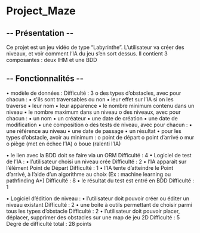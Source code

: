 # Project_Maze

## -- Présentation --

Ce projet est un jeu vidéo de type “Labyrinthe”. L’utilisateur va créer des niveaux, et voir
comment l’IA du jeu s’en sort dessus. Il contient 3 composantes : deux IHM et une BDD

## -- Fonctionnalités --

• modèle de données : Difficulté : 3
  o des types d’obstacles, avec pour chacun :
    ▪ s'ils sont traversables ou non
    ▪ leur effet sur l’IA si on les traverse
    ▪ leur nom
    ▪ leur apparence
    ▪ le nombre minimum contenu dans un niveau
    ▪ le nombre maximum dans un niveau
  o des niveaux, avec pour chacun :
    ▪ un nom
    ▪ un créateur
    ▪ une date de création
    ▪ une date de modification
    ▪ une composition
  o des tests de niveau, avec pour chacun :
    ▪ une référence au niveau
    ▪ une date de passage
    ▪ un résultat
• pour les types d’obstacle, avoir au minimum :
  o point de départ
  o point d’arrivé
  o mur
  o piège (met en échec l’IA)
  o boue (ralenti l’IA)
  
• le lien avec la BDD doit se faire via un ORM Difficulté : 4
• Logiciel de test de l’IA :
  • l’utilisateur choisi un niveau crée Difficulté : 2
  • l’IA apparait sur l’élément Point de Départ Difficulté : 1
  • l’IA tente d’atteindre le Point d’arrivé, à l’aide d’un algorithme au choix (Ex :
  machine learning ou pathfinding A*) Difficulté : 8
  • le résultat du test est entré en BDD Difficulté : 1
  
• Logiciel d’édition de niveau :
  • l’utilisateur doit pouvoir créer ou éditer un niveau existant Difficulté : 2
  • une boite à outils permettant de choisir parmi tous les types d’obstacle
  Difficulté : 2
  • l’utilisateur doit pouvoir placer, déplacer, supprimer des obstacles sur une map
  de jeu 2D Difficulté : 5
Degré de difficulté total : 28 points

